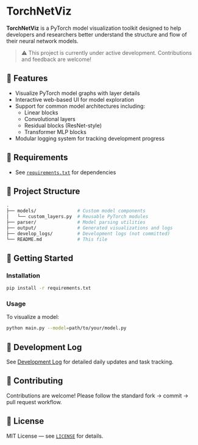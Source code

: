 # TorchNetViz

**TorchNetViz** is a PyTorch model visualization toolkit designed to help developers and researchers better understand the structure and flow of their neural network models.

> ⚠️ This project is currently under active development. Contributions and feedback are welcome!

## 📌 Features
- Visualize PyTorch model graphs with layer details
- Interactive web-based UI for model exploration
- Support for common model architectures including:
  - Linear blocks
  - Convolutional layers
  - Residual blocks (ResNet-style)
  - Transformer MLP blocks
- Modular logging system for tracking development progress

## 🧰 Requirements
- See [`requirements.txt`](requirements.txt) for dependencies

## 📁 Project Structure
```bash
.
├── models/               # Custom model components
│   └── custom_layers.py  # Reusable PyTorch modules
├── parser/               # Model parsing utilities
├── output/               # Generated visualizations and logs
├── develop_logs/         # Development logs (not committed)
└── README.md             # This file
```


## 🚀 Getting Started

### Installation
```bash
pip install -r requirements.txt
```

### Usage
To visualize a model:
```bash
python main.py --model=path/to/your/model.py
```

## 📅 Development Log
See [Development Log](develop_logs/) for detailed daily updates and task tracking.

## 🤝 Contributing
Contributions are welcome! Please follow the standard fork → commit → pull request workflow.

## 📄 License
MIT License — see [`LICENSE`](LICENSE) for details.